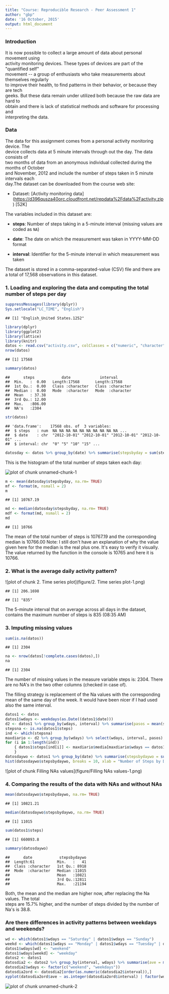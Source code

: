 ```yaml
---
title: "Course: Reproducible Research - Peer Assessment 1"
author: "gbp"
date: '16 October, 2015'
output: html_document
---
```

### Introduction

It is now possible to collect a large amount of data about personal movement using  
activity monitoring devices. These types of devices are part of the "quantified self"  
movement -- a group of enthusiasts who take measurements about themselves regularly  
to improve their health, to find patterns in their behavior, or because they are tech  
geeks. But these data remain under utilized both because the raw data are hard to  
obtain and there is lack of statistical methods and software for processing and  
interpreting the data.

### Data

The data for this assignment comes from a personal activity monitoring device. The  
device collects data at 5 minute intervals through out the day. The data consists of  
two months of data from an anonymous individual collected during the months of October  
and November, 2012 and include the number of steps taken in 5 minute intervals each  
day.The dataset can be downloaded from the course web site:
* Dataset: [Activity monitoring data] (https://d396qusza40orc.cloudfront.net/repdata%2Fdata%2Factivity.zip) [52K]

The variables included in this dataset are:

* **steps**: Number of steps taking in a 5-minute interval (missing
    values are coded as `NA`)

* **date**: The date on which the measurement was taken in YYYY-MM-DD
    format

* **interval**: Identifier for the 5-minute interval in which
    measurement was taken

The dataset is stored in a comma-separated-value (CSV) file and there
are a total of 17,568 observations in this
dataset.

### 1. Loading and exploring the data and computing the total number of steps per day


```r
suppressMessages(library(dplyr))
Sys.setlocale("LC_TIME", "English")
```

```
## [1] "English_United States.1252"
```

```r
library(dplyr)
library(ggplot2)
library(lattice)
library(knitr)
datos <- read.csv("activity.csv", colClasses = c("numeric", "character", "character"))
nrow(datos)
```

```
## [1] 17568
```

```r
summary(datos)
```

```
##      steps            date             interval        
##  Min.   :  0.00   Length:17568       Length:17568      
##  1st Qu.:  0.00   Class :character   Class :character  
##  Median :  0.00   Mode  :character   Mode  :character  
##  Mean   : 37.38                                        
##  3rd Qu.: 12.00                                        
##  Max.   :806.00                                        
##  NA's   :2304
```

```r
str(datos)
```

```
## 'data.frame':	17568 obs. of  3 variables:
##  $ steps   : num  NA NA NA NA NA NA NA NA NA NA ...
##  $ date    : chr  "2012-10-01" "2012-10-01" "2012-10-01" "2012-10-01" ...
##  $ interval: chr  "0" "5" "10" "15" ...
```

```r
datosday <- datos %>% group_by(date) %>% summarise(stepsbyday = sum(steps, rm.na = TRUE))
```

This is the histogram of the total number of steps taken each day:

![plot of chunk unnamed-chunk-1](figure/unnamed-chunk-1-1.png) 


```r
m <- mean(datosday$stepsbyday, na.rm= TRUE)
mf <- format(m, nsmall = 2)
m
```

```
## [1] 10767.19
```

```r
md <- median(datosday$stepsbyday, na.rm= TRUE)
mdf <- format(md, nsmall = 2)
md
```

```
## [1] 10766
```
The mean of the total number of steps is 10767.19 and the corresponding median is 10766.00
Note: I still don't have an explanation of why the value given here for the median is the real plus one. It's easy to verify it visually. The value returned by the function in the console is 10765 and here it is 10766. 

### 2. What is the average daily activity pattern?
![plot of chunk 2. Time series plot](figure/2. Time series plot-1.png) 

```
## [1] 206.1698
```

```
## [1] "835"
```
The 5-minute interval that on average across all days in the dataset, contains the maximum number of steps is 835 (08:35 AM)

### 3. Imputing missing values


```r
sum(is.na(datos))
```

```
## [1] 2304
```

```r
na <- nrow(datos[!complete.cases(datos),])
na
```

```
## [1] 2304
```
The number of missing values in the measure variable steps is: 2304. There are no NA's in the two other columns (checked in case of).

The filling strategy is replacement of the Na values with the corresponding mean of the same day of the week. It would have been nicer if I had used also the same interval.


```r
datos1 <- datos
datos1$wdays <- weekdays(as.Date((datos1$date)))
d2 <- datos1 %>% group_by(wdays, interval) %>% summarise(pasos = mean(steps, na.rm = TRUE))
stepsna <- is.na(datos1$steps)
ind <- which(stepsna)
maxdiario <- d2 %>% group_by(wdays) %>% select(wdays, interval, pasos) %>% summarise(media = mean(pasos, na.rm = TRUE))
for (i in 1:length(ind))
    { datos1$steps[ind[i]] <- maxdiario$media[maxdiario$wdays == datos1$wdays[ind[i]]]
    }
datosdaywo <- datos1 %>% group_by(date) %>% summarise(stepsbydaywo = sum(steps, na.rm = TRUE))
hist(datosdaywo$stepsbydaywo, breaks = 10, xlab = "Number of Steps by Day", main = "Histogram of total steps by day (no NA's)")
```

![plot of chunk Filling NAs values](figure/Filling NAs values-1.png) 

### 4. Comparing the results of the data with NAs and without NAs


```r
mean(datosdaywo$stepsbydaywo, na.rm= TRUE)
```

```
## [1] 10821.21
```

```r
median(datosdaywo$stepsbydaywo, na.rm= TRUE)
```

```
## [1] 11015
```

```r
sum(datos1$steps)
```

```
## [1] 660093.8
```

```r
summary(datosdaywo)
```

```
##      date            stepsbydaywo  
##  Length:61          Min.   :   41  
##  Class :character   1st Qu.: 8918  
##  Mode  :character   Median :11015  
##                     Mean   :10821  
##                     3rd Qu.:12811  
##                     Max.   :21194
```
Both, the mean and the median are higher now, after replacing the Na values. The total  
steps are 15.7% higher, and the number of steps divided by the number of Na's is 38.8.

### Are there differences in activity patterns between weekdays and weekends?


```r
wd <- which(datos1$wdays == "Saturday" | datos1$wdays == "Sunday")
weekd <- which(datos1$wdays == "Monday" | datos1$wdays == "Tuesday" | datos1$wdays == "Wednesday" | datos1$wdays == "Thursday" | datos1$wdays == "Friday")
datos1$wdays[wd] <- "weekend"
datos1$wdays[weekd] <- "weekday"
datos2 <- datos1
datosdia2 <- datos2 %>% group_by(interval, wdays) %>% summarise(ave = mean(steps))
datosdia2$wdays <- factor(c("weekend", "weekdays"))
datosdia2ord <- datosdia2[order(as.numeric(datosdia2$interval)),]
xyplot(datosdia2ord$ave ~ as.integer(datosdia2ord$interval) | factor(wdays), data = datosdia2ord, type = "l", layout = c(1, 2), xlab = "5 minutes interval (from 00:00AM to 11:55PM)", ylab = "Average number of steps")
```

![plot of chunk unnamed-chunk-2](figure/unnamed-chunk-2-1.png) 
